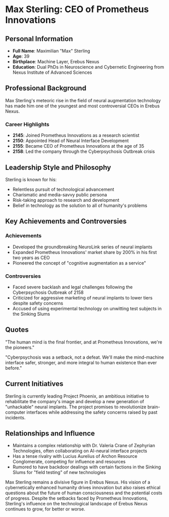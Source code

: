 # Max Sterling: CEO of Prometheus Innovations

## Personal Information

- **Full Name**: Maximilian "Max" Sterling
- **Age**: 39
- **Birthplace**: Machine Layer, Erebus Nexus
- **Education**: Dual PhDs in Neuroscience and Cybernetic Engineering from Nexus Institute of Advanced Sciences

## Professional Background

Max Sterling's meteoric rise in the field of neural augmentation technology has made him one of the youngest and most controversial CEOs in Erebus Nexus.

### Career Highlights

- **2145**: Joined Prometheus Innovations as a research scientist
- **2150**: Appointed Head of Neural Interface Development
- **2155**: Became CEO of Prometheus Innovations at the age of 35
- **2158**: Led the company through the Cyberpsychosis Outbreak crisis

## Leadership Style and Philosophy

Sterling is known for his:

- Relentless pursuit of technological advancement
- Charismatic and media-savvy public persona
- Risk-taking approach to research and development
- Belief in technology as the solution to all of humanity's problems

## Key Achievements and Controversies

### Achievements

- Developed the groundbreaking NeuroLink series of neural implants
- Expanded Prometheus Innovations' market share by 200% in his first two years as CEO
- Pioneered the concept of "cognitive augmentation as a service"

### Controversies

- Faced severe backlash and legal challenges following the Cyberpsychosis Outbreak of 2158
- Criticized for aggressive marketing of neural implants to lower tiers despite safety concerns
- Accused of using experimental technology on unwitting test subjects in the Sinking Slums

## Quotes

"The human mind is the final frontier, and at Prometheus Innovations, we're the pioneers."

"Cyberpsychosis was a setback, not a defeat. We'll make the mind-machine interface safer, stronger, and more integral to human existence than ever before."

## Current Initiatives

Sterling is currently leading Project Phoenix, an ambitious initiative to rehabilitate the company's image and develop a new generation of "unhackable" neural implants. The project promises to revolutionize brain-computer interfaces while addressing the safety concerns raised by past incidents.

## Relationships and Influence

- Maintains a complex relationship with Dr. Valeria Crane of Zephyrian Technologies, often collaborating on AI-neural interface projects
- Has a tense rivalry with Lucius Aurelius of Archon Resource Conglomerate, competing for influence and resources
- Rumored to have backdoor dealings with certain factions in the Sinking Slums for "field testing" of new technologies

Max Sterling remains a divisive figure in Erebus Nexus. His vision of a cybernetically enhanced humanity drives innovation but also raises ethical questions about the future of human consciousness and the potential costs of progress. Despite the setbacks faced by Prometheus Innovations, Sterling's influence on the technological landscape of Erebus Nexus continues to grow, for better or worse.
